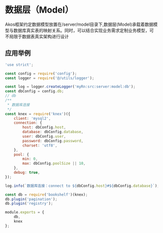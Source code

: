 # 数据层（Model）
Akos框架约定数据模型放置在/server/model目录下,数据层(Model)承载着数据模型与数据库真实表的映射关系。同时，可以结合实现业务需求定制业务模型，可
不局限于数据表真实架构进行设计
## 应用举例
```js
'use strict';

const config = require('config');
const logger = require('@/utils/logger');

const log = logger.createLogger('myRn:src:server:model:db');
const dbConfig = config.db;
// db
/**
 * 数据库连接
 */
const knex = require('knex')({
    client: 'mysql2',
    connection: {
        host: dbConfig.host,
        database: dbConfig.database,
        user: dbConfig.user,
        password: dbConfig.password,
        charset: 'utf8',
    },
    pool: {
        min: 0,
        max: dbConfig.poolSize || 10,
    },
    debug: true,
});

log.info(`数据库连接：connect to ${dbConfig.host}#${dbConfig.database}`);

const db = require('bookshelf')(knex);
db.plugin('pagination');
db.plugin('registry');

module.exports = {
    db,
    knex
};

```
